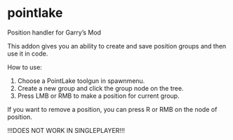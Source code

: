 # pointlake
Position handler for Garry’s Mod

This addon gives you an ability to create and save position groups and then use it in code.

How to use:
1. Choose a PointLake toolgun in spawnmenu.
2. Create a new group and click the group node on the tree.
3. Press LMB or RMB to make a position for current group.

If you want to remove a position, you can press R or RMB on the node of position.

!!!DOES NOT WORK IN SINGLEPLAYER!!!
